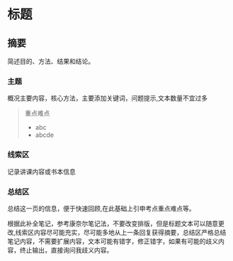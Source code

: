 # 标题

## 摘要

简述目的、方法、结果和结论。

### 主题

概况主要内容，核心方法，主要添加关键词，问题提示,文本数量不宜过多

> 重点难点
>
> - abc
> - abcde

### 线索区

记录讲课内容或书本信息

### 总结区

总结这一页的信息，便于快速回顾,在此基础上引申考点重点难点等。

根据此补全笔记，参考康奈尔笔记法，不要改变排版，但是标题文本可以随意更改,线索区内容尽可能充实，尽可能多地从上一条回复获得摘要，总结区严格总结笔记内容，不需要扩展内容，文本可能有错字，修正错字，如果有可能的歧义内容，终止输出，直接询问我歧义内容。
